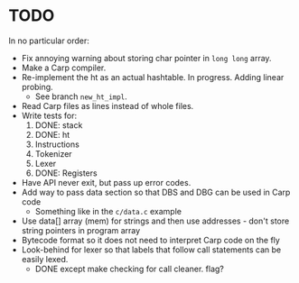 # TODO

In no particular order:

* Fix annoying warning about storing char pointer in `long long` array.
* Make a Carp compiler.
* Re-implement the ht as an actual hashtable. In progress. Adding linear probing.
  * See branch `new_ht_impl`.
* Read Carp files as lines instead of whole files.
* Write tests for:
  1. DONE: stack
  2. DONE: ht
  3. Instructions
  4. Tokenizer
  5. Lexer
  6. DONE: Registers
* Have API never exit, but pass up error codes.
* Add way to pass data section so that DBS and DBG can be used in Carp code
  * Something like in the `c/data.c` example
* Use data[] array (mem) for strings and then use addresses - don't store string pointers in program array
* Bytecode format so it does not need to interpret Carp code on the fly
* Look-behind for lexer so that labels that follow call statements can be easily lexed.
  * DONE except make checking for call cleaner. flag?
